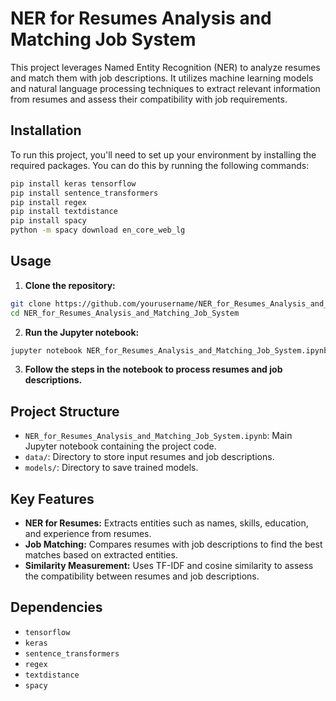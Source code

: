 # NER for Resumes Analysis and Matching Job System

This project leverages Named Entity Recognition (NER) to analyze resumes and match them with job descriptions. It utilizes machine learning models and natural language processing techniques to extract relevant information from resumes and assess their compatibility with job requirements.


## Installation

To run this project, you'll need to set up your environment by installing the required packages. You can do this by running the following commands:

```bash
pip install keras tensorflow
pip install sentence_transformers
pip install regex
pip install textdistance
pip install spacy
python -m spacy download en_core_web_lg
```

## Usage

1. **Clone the repository:**

```bash
git clone https://github.com/yourusername/NER_for_Resumes_Analysis_and_Matching_Job_System.git
cd NER_for_Resumes_Analysis_and_Matching_Job_System
```

2. **Run the Jupyter notebook:**

```bash
jupyter notebook NER_for_Resumes_Analysis_and_Matching_Job_System.ipynb
```

3. **Follow the steps in the notebook to process resumes and job descriptions.**

## Project Structure

- `NER_for_Resumes_Analysis_and_Matching_Job_System.ipynb`: Main Jupyter notebook containing the project code.
- `data/`: Directory to store input resumes and job descriptions.
- `models/`: Directory to save trained models.

## Key Features

- **NER for Resumes:** Extracts entities such as names, skills, education, and experience from resumes.
- **Job Matching:** Compares resumes with job descriptions to find the best matches based on extracted entities.
- **Similarity Measurement:** Uses TF-IDF and cosine similarity to assess the compatibility between resumes and job descriptions.

## Dependencies

- `tensorflow`
- `keras`
- `sentence_transformers`
- `regex`
- `textdistance`
- `spacy`

